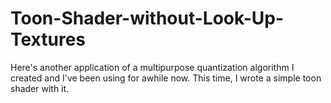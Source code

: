 # Toon-Shader-without-Look-Up-Textures
Here's another application of a multipurpose quantization algorithm I created and I've been using for awhile now.    This time, I wrote a simple toon shader with it.

